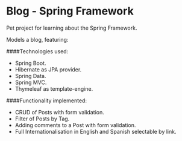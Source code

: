 # Blog - Spring Framework

Pet project for learning about the Spring Framework.

Models a blog, featuring:

####Technologies used:
- Spring Boot.
- Hibernate as JPA provider.
- Spring Data.
- Spring MVC.
- Thymeleaf as template-engine.

####Functionality implemented:
- CRUD of Posts with form validation.
- Filter of Posts by Tag.
- Adding comments to a Post with form validation.
- Full Internationalisation in English and Spanish selectable by link.        
